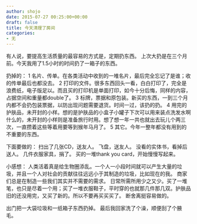 ```yaml
---
author: shojo
date: 2015-07-27 00:25:00+00:00
draft: false
title: 今天清理了房间
categories:
- 无
---
```


有人说，要提高生活质量的最容易的方式是，定期扔东西。
上次大扔是在三个月前。今天我用了1.5小时的时间扔了一箱子的东西。

扔掉的：
1 名片、传单。在各类活动中收到的一堆名片，最后完全忘记了是谁；收的传单最后也都没去。
2 打印的文件。很多东西回头一看，白白打印了，完全是浪费纸，电子版足以。而且买的打印机是单面打印，如今十分后悔，同样的内容，占据空间和重量都double了。
3 标牌，票据和原包装。新买的东西，一到三个月内都不会扔包装票据，以防出现问题需要退货。时间一过，该扔的扔。
4 用完的护肤品，未开封的小样。想的是护肤品的小盒子小罐子下次可以用来装点洗发水啊什么的，未开封的小样则是准备旅行时用。想了想一年一共也就出去玩儿个两三次，一直攒着这些等着用要等到猴年马月了。
5 其它。今年一整年都没有用到的不重要的东西。

下面要做的：
扫出了几张CD，送友人。
飞盘，送友人。
没看的实体书，看掉后送人。
几件衣服家具，捐了。
买的一堆thank you card，开始慢慢写起来。

小感想：
人类活着真是给生物圈添乱。一个人一小段时间就可以产生大量的垃圾，并且一个人对社会的贡献往往远远小于其制造的垃圾，比如现在的我。
商家们总是在制造一些我们其实并不需要的需求。
日常所需所用少之又少。买了一堆笔，也只是尽着一个用；买了一堆衣服鞋子，平时穿的也就那几件那几双。护肤品旧的还没用完，又买了新的。所以不要再买买买了。
断舍离挺容易做的。

出门把一大袋垃圾和一纸箱子东西扔掉。
最后我回家洗了个澡，顺便刮了个腋毛。
